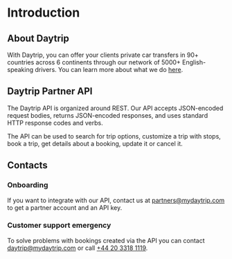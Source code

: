 # Introduction

## About Daytrip

With Daytrip, you can offer your clients private car transfers in 90+ countries across 6 continents through our network of 5000+ English-speaking drivers. You can learn more about what we do [here](https://drive.google.com/drive/folders/1jpaVoEIfj5M2Y86tM4ynqnEmaMTL-ehE/view).

## Daytrip Partner API

The Daytrip API is organized around REST. Our API accepts JSON-encoded request bodies, returns JSON-encoded responses, and uses standard HTTP response codes and verbs.

The API can be used to search for trip options, customize a trip with stops, book a trip, get details about a booking, update it or cancel it.

## Contacts

### Onboarding

If you want to integrate with our API, contact us at <partners@mydaytrip.com> to get a partner account and an API key. 

### Customer support emergency

To solve problems with bookings created via the API you can contact <daytrip@mydaytrip.com> or call [+44 20 3318 1119](tel:+442033181119).
